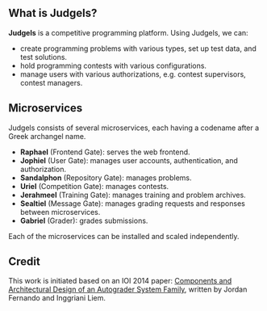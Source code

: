 ## What is Judgels?

**Judgels** is a competitive programming platform. Using Judgels, we can:

- create programming problems with various types, set up test data, and test solutions.
- hold programming contests with various configurations.
- manage users with various authorizations, e.g. contest supervisors, contest managers.

## Microservices

Judgels consists of several microservices, each having a codename after a Greek archangel name.

- **Raphael** (Frontend Gate): serves the web frontend.
- **Jophiel** (User Gate): manages user accounts, authentication, and authorization.
- **Sandalphon** (Repository Gate): manages problems.
- **Uriel** (Competition Gate): manages contests.
- **Jerahmeel** (Training Gate): manages training and problem archives.
- **Sealtiel** (Message Gate): manages grading requests and responses between microservices.
- **Gabriel** (Grader): grades submissions.

Each of the microservices can be installed and scaled independently.

## Credit

This work is initiated based on an IOI 2014 paper: [Components and Architectural Design
of an Autograder System Family](http://www.ioinformatics.org/oi/pdf/v8_2014_69_80.pdf), written by Jordan Fernando and Inggriani Liem.